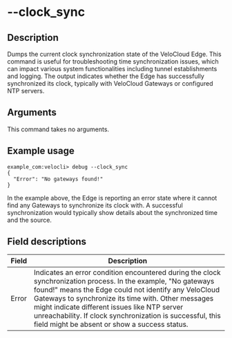 #	--clock_sync

##	Description
Dumps the current clock synchronization state of the VeloCloud Edge. This command is useful for troubleshooting time synchronization issues, which can impact various system functionalities including tunnel establishments and logging. The output indicates whether the Edge has successfully synchronized its clock, typically with VeloCloud Gateways or configured NTP servers.

##  Arguments
This command takes no arguments.

##  Example usage
```
example_com:velocli> debug --clock_sync
{
  "Error": "No gateways found!"
}
```
In the example above, the Edge is reporting an error state where it cannot find any Gateways to synchronize its clock with. A successful synchronization would typically show details about the synchronized time and the source.

##  Field descriptions
| Field | Description |
|---|---|
| Error |  Indicates an error condition encountered during the clock synchronization process. In the example, "No gateways found!" means the Edge could not identify any VeloCloud Gateways to synchronize its time with. Other messages might indicate different issues like NTP server unreachability. If clock synchronization is successful, this field might be absent or show a success status. |